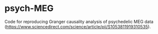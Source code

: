 # psych-MEG
Code for reproducing Granger causality analysis of psychedelic MEG data (https://www.sciencedirect.com/science/article/pii/S1053811919310535).

